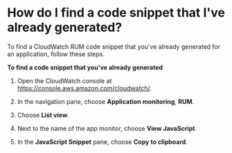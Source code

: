 # How do I find a code snippet that I've already generated?<a name="CloudWatch-RUM-find-code-snippet"></a>

To find a CloudWatch RUM code snippet that you've already generated for an application, follow these steps\.

**To find a code snippet that you've already generated**

1. Open the CloudWatch console at [https://console\.aws\.amazon\.com/cloudwatch/](https://console.aws.amazon.com/cloudwatch/)\.

1. In the navigation pane, choose **Application monitoring**, **RUM**\.

1. Choose **List view**\.

1. Next to the name of the app monitor, choose **View JavaScript**\.

1. In the **JavaScript Snippet** pane, choose **Copy to clipboard**\.